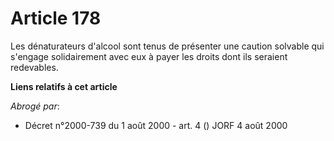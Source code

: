 # Article 178

Les dénaturateurs d'alcool sont tenus de présenter une caution solvable qui s'engage solidairement avec eux à payer les
droits dont ils seraient redevables.

**Liens relatifs à cet article**

_Abrogé par_:

  - Décret n°2000-739 du 1 août 2000 - art. 4 () JORF 4 août 2000

